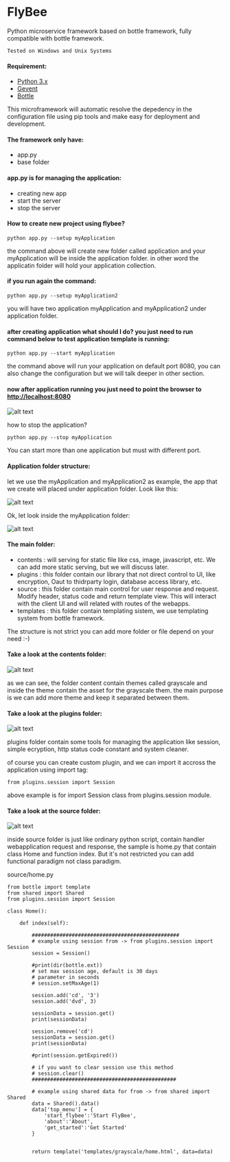 # FlyBee
Python microservice framework based on bottle framework, fully compatible with bottle framework.

```
Tested on Windows and Unix Systems
```

#### Requirement:
- [Python 3.x](https://python.org)
- [Gevent](http://gevent.org)
- [Bottle](https://bottlepy.org)

This microframework will automatic resolve the depedency in the configuration file using pip tools and make easy for deployment and development.

#### The framework only have:
- app.py
- base folder

#### app.py is for managing the application:
- creating new app
- start the server
- stop the server

#### How to create new project using flybee?

```
python app.py --setup myApplication
```

the command above will create new folder called application and your myApplication will be inside the application folder. in other word the applicatin folder will hold your application collection.

#### if you run again the command:

```
python app.py --setup myApplication2
```

you will have two application myApplication and myApplication2 under application folder.

#### after creating application what should I do? you just need to run command below to test application template is running:

```
python app.py --start myApplication
```

the command above will run your application on default port 8080, you can also change the configuration but we will talk deeper in other section.

#### now after application running you just need to point the browser to [http://localhost:8080](http://localhost:8080)

![alt text](https://raw.githubusercontent.com/zenvarlab/image-asset/master/Screen%20Shot%202018-02-15%20at%2006.29.40.jpg "running the apps")

how to stop the application?

```
python app.py --stop myApplication
```

You can start more than one application but must with different port.

#### Application folder structure:

let we use the myApplication and myApplication2 as example, the app that we create will placed under application folder. Look like this:

![alt text](https://raw.githubusercontent.com/zenvarlab/image-asset/master/Screen%20Shot%202018-02-15%20at%2006.48.13.jpg "app struct")

Ok, let look inside the myApplication folder:

![alt text](https://raw.githubusercontent.com/zenvarlab/image-asset/master/Screen%20Shot%202018-02-15%20at%2006.55.06.jpg "struct")

#### The main folder:
- contents : will serving for static file like css, image, javascript, etc. We can add more static serving, but we will discuss later.
- plugins : this folder contain our library that not direct control to UI, like encryption, Oaut to thidrparty login, database access library, etc.
- source : this folder contain main control for user response and request. Modify header, status code and return template view. This will interact with the client UI and will related with routes of the webapps.
- templates : this folder contain templating sistem, we use templating system from bottle framework.

The structure is not strict you can add more folder or file depend on your need :-)

#### Take a look at the contents folder:

![alt text](https://raw.githubusercontent.com/zenvarlab/image-asset/master/Screen%20Shot%202018-02-15%20at%2007.14.22.jpg "contents")

as we can see, the folder content contain themes called grayscale and inside the theme contain the asset for the grayscale them. the main purpose is we can add more theme and keep it separated between them.

#### Take a look at the plugins folder:

![alt text](https://raw.githubusercontent.com/zenvarlab/image-asset/master/Screen%20Shot%202018-02-15%20at%2007.21.37.jpg "plugins")

plugins folder contain some tools for managing the application like session, simple ecryption, http status code constant and system cleaner.

of course you can create custom plugin, and we can import it accross the application using import tag:

```
from plugins.session import Session
```

above example is for import Session class from plugins.session module.

#### Take a look at the source folder:

![alt text](https://raw.githubusercontent.com/zenvarlab/image-asset/master/Screen%20Shot%202018-02-15%20at%2007.29.42.jpg "source")

inside source folder is just like ordinary python script, contain handler webapplication request and response, the sample is home.py that contain class Home and function index. But it's not restricted you can add functional paradigm not class paradigm.

source/home.py

```
from bottle import template
from shared import Shared
from plugins.session import Session

class Home():

    def index(self):

        ################################################
        # example using session from -> from plugins.session import Session
        session = Session()

        #print(dir(bottle.ext))
        # set max session age, default is 30 days
        # parameter in seconds
        # session.setMaxAge(1)

        session.add('cd', '3')
        session.add('dvd', 3)

        sessionData = session.get()
        print(sessionData)

        session.remove('cd')
        sessionData = session.get()
        print(sessionData)

        #print(session.getExpired())

        # if you want to clear session use this method
        # session.clear()
        ###############################################

        # example using shared data for from -> from shared import Shared
        data = Shared().data()
        data['top_menu'] = {
            'start_flybee':'Start FlyBee',
            'about':'About',
            'get_started':'Get Started'
        }


        return template('templates/grayscale/home.html', data=data)
```
